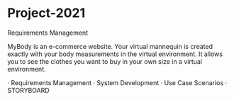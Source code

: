 # Project-2021
Requirements Management

MyBody is an e-commerce website. Your virtual mannequin is created exactly with
your body measurements in the virtual environment. It allows you to see the clothes
you want to buy in your own size in a virtual environment.

· Requirements Management
· System Development
· Use Case Scenarios
· STORYBOARD
